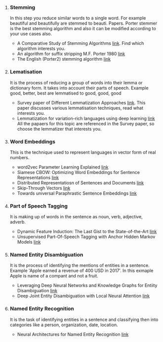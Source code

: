 1. ### Stemming
	In this step you reduce similar words to a single word. For example beautiful and beautifully are stemmed to beauti.
	Papers. Porter stemmer is the best stemming algorithm and also it can be modified according to your use cases also.
	* A Comparative Study of Stemming Algorithms [link](http://kenbenoit.net/assets/courses/tcd2014qta/readings/Jivani_ijcta2011020632.pdf). Find which algorithm interests you.
	* An algorithm for suffix stripping M.F. Porter 1980 [link](http://citeseerx.ist.psu.edu/viewdoc/download?doi=10.1.1.848.7219&rep=rep1&type=pdf)
	* The English (Porter2) stemming algorithm [link](http://snowball.tartarus.org/algorithms/english/stemmer.html)
	
2. ### Lematisation
	It is the process of reducing a group of words into their lemma or dictionary form. It takes into account their parts 	      of speech. Example good, better, best are lemmatised to good, good, good
	* Survey paper of Different Lemmatization Approaches [link](http://www.ijrat.org/downloads/icatest2015/ICATEST-2015127.pdf). This paper discusses various lemmatisation techniques, read what interests you.
	* Lemmatization for variation-rich languages using deep learning [link](https://academic.oup.com/dsh/article/32/4/797/2669790)
	All the papaers for this topic are referenced in the Survey paper, so choose the lemmatizer that interests you.
	
3. ### Word Embeddings
 	This is the technique used to represent languages in vector form of real numbers.
	* word2vec Parameter Learning Explained [link](https://arxiv.org/pdf/1411.2738.pdf)
	* Siamese CBOW: Optimizing Word Embeddings for Sentence Representations [link](http://aclweb.org/anthology/P/P16/P16-1089.pdf)
	* Distributed Representatiosn of Sentences and Documents [link](https://cs.stanford.edu/~quocle/paragraph_vector.pdf)
	* Skip-Through Vectors [link](https://arxiv.org/pdf/1506.06726.pdf)
	* Towards universal Paraphrastic Sentence Embeddings [link](https://arxiv.org/pdf/1511.08198.pdf)
	
4. ### Part of Speech Tagging
 	It is making up of words in the sentence as noun, verb, adjective, adverb.
	* Dynamic Feature Induction: The Last Gist to the State-of-the-Art [link](https://aclweb.org/anthology/N16-1031.pdf)
	* Unsupervised Part-Of-Speech Tagging with Anchor Hidden Markov Models [link](https://transacl.org/ojs/index.php/tacl/article/viewFile/837/192)
	
5. ### Named Entity Disambiguation
 	It is the process of identifying the mentions of entities in a sentence. Example 'Apple earned a revenue of 400 USD 	    in 2017'. In this exmaple Apple is name of a compant and not a fruit.
	* Leveraging Deep Neural Networks and Knowledge Graphs for Entiity Disambiguation [link](https://arxiv.org/pdf/1504.07678.pdf)
	* Deep Joint Entity Disambiguation with Local Neural Attention [link](https://arxiv.org/pdf/1704.04920.pdf)
	
6. ### Named Entity Recognition
 	It is the task of identifying entities in a sentence and classifying then into categories like a person, 		organization, date, location.
	* Neural Architectures for Named Entity Recognition [link](https://arxiv.org/pdf/1603.01360.pdf)
	
